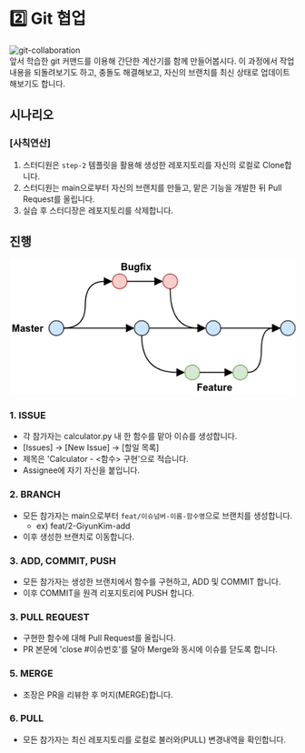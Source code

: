 # 2️⃣️ Git 협업

![git-collaboration](https://media.licdn.com/dms/image/C4E0DAQGYq7DdDvIr6g/learning-public-crop_288_512/0/1568669538450?e=2147483647&v=beta&t=jbk5EPqUfoeQQbGBYFVVpO6_iW_0ZMskzP2qIx4MtnQ)  
앞서 학습한 git 커맨드를 이용해 간단한 계산기를 함께 만들어봅시다. 이 과정에서 작업내용을 되돌려보기도 하고, 충돌도 해결해보고, 자신의 브랜치를 최신 상태로 업데이트해보기도 합니다.

## 시나리오

### [사칙연산]

1. 스터디원은 `step-2` 템플릿을 활용해 생성한 레포지토리를 자신의 로컬로 Clone합니다.
2. 스터디원는 main으로부터 자신의 브랜치를 만들고, 맡은 기능을 개발한 뒤 Pull Request를 올립니다.
3. 실습 후 스터디장은 레포지토리를 삭제합니다.

## 진행
![github-flow](./images/github-flow.png)  

### 1. ISSUE

- 각 참가자는 calculator.py 내 한 함수를 맡아 이슈를 생성합니다.
- [Issues] -> [New Issue] -> [할일 목록]
- 제목은 'Calculator - <함수> 구현'으로 적습니다.
- Assignee에 자기 자신을 붙입니다.

### 2. BRANCH

- 모든 참가자는 main으로부터 `feat/이슈넘버-이름-함수명`으로 브랜치를 생성합니다.
  - ex) feat/2-GiyunKim-add
- 이후 생성한 브랜치로 이동합니다.

### 3. ADD, COMMIT, PUSH

- 모든 참가자는 생성한 브랜치에서 함수를 구현하고, ADD 및 COMMIT 합니다.
- 이후 COMMIT을 원격 리포지토리에 PUSH 합니다.


### 3. PULL REQUEST

- 구현한 함수에 대해 Pull Request를 올립니다.
- PR 본문에 'close #이슈번호'를 달아 Merge와 동시에 이슈를 닫도록 합니다.

### 5. MERGE

- 조장은 PR을 리뷰한 후 머지(MERGE)합니다.

### 6. PULL
- 모든 참가자는 최신 레포지토리를 로컬로 불러와(PULL) 변경내역을 확인합니다.

